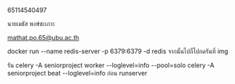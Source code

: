 65114540497

นายเมธัส พงษ์ชะเกาะ

mathat.po.65@ubu.ac.th

docker run --name redis-server -p 6379:6379 -d redis จากนั้นไปก็ไปกดรันที่ img

รัน celery -A seniorproject worker --loglevel=info --pool=solo
celery -A seniorproject beat --loglevel=info
ก่อน runserver